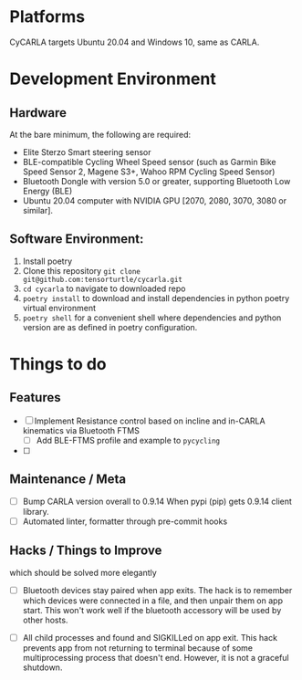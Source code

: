 # Platforms

CyCARLA targets Ubuntu 20.04 and Windows 10, same as CARLA.

# Development Environment

## Hardware

At the bare minimum, the following are required:

+ Elite Sterzo Smart steering sensor
+ BLE-compatible Cycling Wheel Speed sensor (such as Garmin Bike Speed Sensor 2, Magene S3+, Wahoo RPM Cycling Speed Sensor)
+ Bluetooth Dongle with version 5.0 or greater, supporting Bluetooth Low Energy (BLE)
+ Ubuntu 20.04 computer with NVIDIA GPU [2070, 2080, 3070, 3080 or similar].

## Software Environment:

1. Install poetry
2. Clone this repository `git clone git@github.com:tensorturtle/cycarla.git`
3. `cd cycarla` to navigate to downloaded repo
4. `poetry install` to download and install dependencies in python poetry virtual environment
5. `poetry shell` for a convenient shell where dependencies and python version are as defined in poetry configuration.

# Things to do

## Features

+ [ ] Implement Resistance control based on incline and in-CARLA kinematics via Bluetooth FTMS
  + [ ] Add BLE-FTMS profile and example to `pycycling`
+ [ ] 

## Maintenance / Meta

+ [ ] Bump CARLA version overall to 0.9.14 When pypi (pip) gets 0.9.14 client library.
+ [ ] Automated linter, formatter through pre-commit hooks

## Hacks / Things to Improve

which should be solved more elegantly

+ [ ] Bluetooth devices stay paired when app exits. The hack is to remember which devices were connected in a file, and then unpair them on app start. This won't work well if the bluetooth accessory will be used by other hosts.
+ [ ] All child processes and found and SIGKILLed on app exit. This hack prevents app from not returning to terminal because of some multiprocessing process that doesn't end. However, it is not a graceful shutdown.

